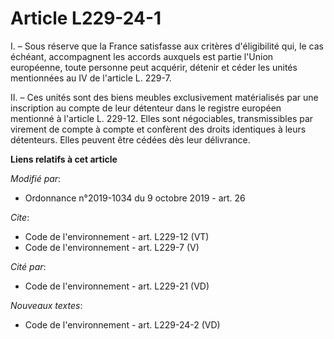 # Article L229-24-1

I. – Sous réserve que la France satisfasse aux critères d'éligibilité qui, le cas échéant, accompagnent les accords auxquels
est partie l'Union européenne, toute personne peut acquérir, détenir et céder les unités mentionnées au IV de l'article L.
229-7. 

II. – Ces unités sont des biens meubles exclusivement matérialisés par une inscription au compte de leur détenteur dans le
registre européen mentionné à l'article L. 229-12. Elles sont négociables, transmissibles par virement de compte à compte et
confèrent des droits identiques à leurs détenteurs. Elles peuvent être cédées dès leur délivrance.

**Liens relatifs à cet article**

_Modifié par_:

  - Ordonnance n°2019-1034 du 9 octobre 2019 - art. 26

_Cite_:

  - Code de l'environnement - art. L229-12 (VT)
  - Code de l'environnement - art. L229-7 (V)

_Cité par_:

  - Code de l'environnement - art. L229-21 (VD)

_Nouveaux textes_:

  - Code de l'environnement - art. L229-24-2 (VD)
